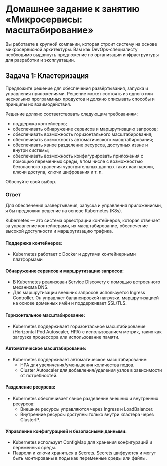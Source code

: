 # Домашнее задание к занятию «Микросервисы: масштабирование»

Вы работаете в крупной компании, которая строит систему на основе микросервисной архитектуры.
Вам как DevOps-специалисту необходимо выдвинуть предложение по организации инфраструктуры для разработки и эксплуатации.

## Задача 1: Кластеризация

Предложите решение для обеспечения развёртывания, запуска и управления приложениями.
Решение может состоять из одного или нескольких программных продуктов и должно описывать способы и принципы их взаимодействия.

Решение должно соответствовать следующим требованиям:
- поддержка контейнеров;
- обеспечивать обнаружение сервисов и маршрутизацию запросов;
- обеспечивать возможность горизонтального масштабирования;
- обеспечивать возможность автоматического масштабирования;
- обеспечивать явное разделение ресурсов, доступных извне и внутри системы;
- обеспечивать возможность конфигурировать приложения с помощью переменных среды, в том числе с возможностью безопасного хранения чувствительных данных таких как пароли, ключи доступа, ключи шифрования и т. п.

Обоснуйте свой выбор.

### Ответ 
Для обеспечения развертывания, запуска и управления приложениями, я бы предложил решение на основе Kubernetes (K8s).

Kubernetes — это система оркестрации контейнеров, которая отвечает за управление контейнерами, их масштабирование, обеспечение высокой доступности и маршрутизацию трафика.

#### Поддержка контейнеров:
* Kubernetes работает с Docker и другими контейнерными платформами
#### Обнаружение сервисов и маршрутизацию запросов:
* В Kubernetes реализован Service Discovery с помощью встроенного механизма DNS.
* Для маршрутизации внешних запросов используется Ingress Controller. Он управляет балансировкой нагрузки, маршрутизацией на основе доменных имён и поддерживает SSL/TLS.
#### Горизонтальное масштабирование:
* Kubernetes поддерживает горизонтальное масштабирование (Horizontal Pod Autoscaler, HPA) с использованием метрик, таких как загрузка процессора или использование памяти.
#### Автоматическое масштабирование:
* Kubernetes поддерживает автоматическое масштабирование:
    * HPA для увеличения/уменьшения количества подов.
    * Cluster Autoscaler для добавления/удаления узлов в зависимости от потребностей.
#### Разделение ресурсов:
* Kubernetes обеспечивает явное разделение внешних и внутренних ресурсов:
    * Внешние ресурсы управляются через Ingress и LoadBalancer.
    * Внутренние ресурсы доступны только внутри кластера через ClusterIP.
#### Управление конфигурацией и безопасными данными:
* Kubernetes использует ConfigMap для хранения конфигураций и переменных среды.
* Павроли и ключи храняться в Secrets. Secrets шифруются и могут быть монтированы в поды как переменные среды или файлы. 
